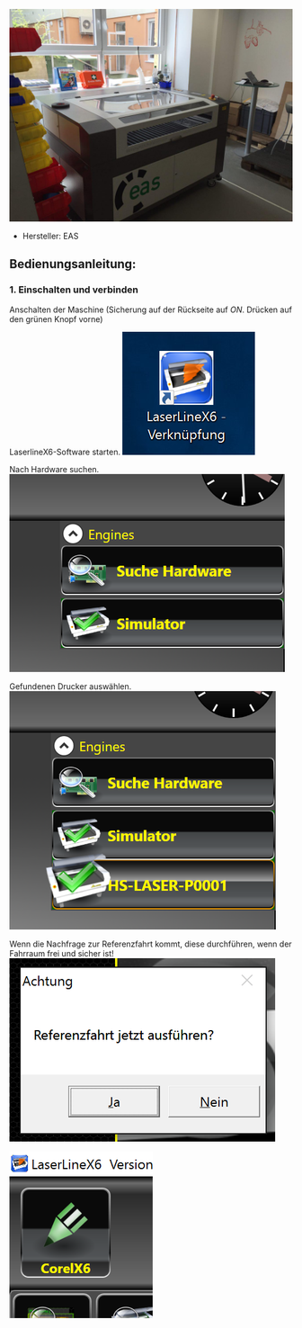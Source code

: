![](img_laser/photo_lasercutter_01.jpg)

* Hersteller: EAS


## Bedienungsanleitung:
### 1. Einschalten und verbinden
Anschalten der Maschine (Sicherung auf der Rückseite auf _ON_. Drücken auf den grünen Knopf vorne)

LaserlineX6-Software starten.
![](img_laser/laser01.PNG)

Nach Hardware suchen.
![](img_laser/laser02.PNG)

Gefundenen Drucker auswählen.
![](img_laser/laser03.PNG)

Wenn die Nachfrage zur Referenzfahrt kommt, diese durchführen, wenn der Fahrraum frei und sicher ist!
![](img_laser/laser04.PNG)

![](img_laser/laser05.PNG)
